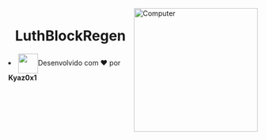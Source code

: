 <img src="https://luthcraft.net/img/logo.png" width="250px" align="right" alt="Computer">
<h1 align="center">LuthBlockRegen</h1>

<li align="left"><img align="center" width="40px" src="https://media2.giphy.com/media/6IAzxmKVaYDLFMe1Aw/giphy.gif">Desenvolvido com &#10084; por <strong>Kyaz0x1 </strong></li>
